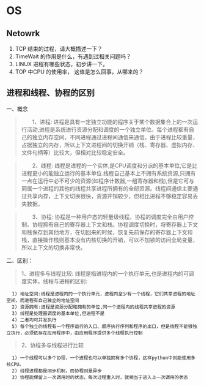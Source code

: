 # OS

## Netowrk

1. TCP 结束的过程，请大概描述一下？
2. TimeWait  的作用是什么，有遇到过相关问题吗？
3. LINUX 进程有哪些状态，初步讲一下。
4. TOP 中CPU 的使用率， 这值是怎么回事，从哪来的？


## 进程和线程、协程的区别

一、概念

>　　1、进程: 进程是具有一定独立功能的程序关于某个数据集合上的一次运行活动,进程是系统进行资源分配和调度的一个独立单位。每个进程都有自己的独立内存空间，不同进程通过进程间通信来通信。由于进程比较重量，占据独立的内存，所以上下文进程间的切换开销（栈、寄存器、虚拟内存、文件句柄等）比较大，但相对比较稳定安全。

>　　2、线程: 线程是进程的一个实体,是CPU调度和分派的基本单位,它是比进程更小的能独立运行的基本单位.线程自己基本上不拥有系统资源,只拥有一点在运行中必不可少的资源(如程序计数器,一组寄存器和栈),但是它可与同属一个进程的其他的线程共享进程所拥有的全部资源。线程间通信主要通过共享内存，上下文切换很快，资源开销较少，但相比进程不够稳定容易丢失数据。

>　　3、协程: 协程是一种用户态的轻量级线程，协程的调度完全由用户控制。协程拥有自己的寄存器上下文和栈。协程调度切换时，将寄存器上下文和栈保存到其他地方，在切回来的时候，恢复先前保存的寄存器上下文和栈，直接操作栈则基本没有内核切换的开销，可以不加锁的访问全局变量，所以上下文的切换非常快。

二、区别：

>    1、进程多与线程比较: 线程是指进程内的一个执行单元,也是进程内的可调度实体。线程与进程的区别:

      1) 地址空间:线程是进程内的一个执行单元，进程内至少有一个线程，它们共享进程的地址空间，而进程有自己独立的地址空间
      2) 资源拥有:进程是资源分配和拥有的单位,同一个进程内的线程共享进程的资源
      3) 线程是处理器调度的基本单位,但进程不是
      4) 二者均可并发执行
      5) 每个独立的线程有一个程序运行的入口、顺序执行序列和程序的出口，但是线程不能够独立执行，必须依存在应用程序中，由应用程序提供多个线程执行控制

>   2、协程多与线程进行比较

      1) 一个线程可以多个协程，一个进程也可以单独拥有多个协程，这样python中则能使用多核CPU。
      2) 线程进程都是同步机制，而协程则是异步
      3) 协程能保留上一次调用时的状态，每次过程重入时，就相当于进入上一次调用的状态
